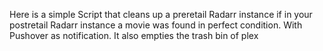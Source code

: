 Here is a simple Script that cleans up a preretail Radarr instance if in your postretail Radarr instance a movie was found in perfect condition.
With Pushover as notification. It also empties the trash bin of plex